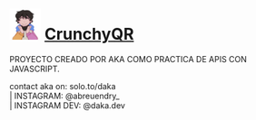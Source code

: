 # <img src="/logo.webp" alt="CrunchyQR's Logo" width="55" height="55" /> <a href="https://crunchyqr.vercel.app" target="_blank"> CrunchyQR</a>
PROYECTO CREADO POR AKA COMO PRACTICA DE APIS CON JAVASCRIPT.

contact aka on: solo.to/daka <br> | INSTAGRAM: @abreuendry_ <br> | INSTAGRAM DEV: @daka.dev
